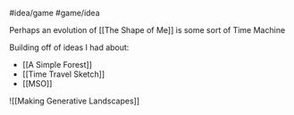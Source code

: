 #idea/game  #game/idea 

Perhaps an evolution of [[The Shape of Me]] is some sort of Time Machine

Building off of ideas I had about:
- [[A Simple Forest]]
- [[Time Travel Sketch]]
- [[MSO]]

![[Making Generative Landscapes]]

